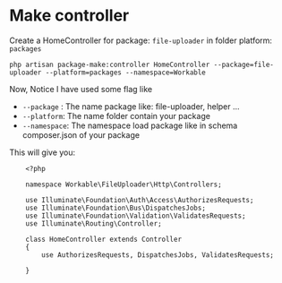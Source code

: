# Make controller
Create a HomeController for package: `file-uploader` in folder platform: `packages`
```
php artisan package-make:controller HomeController --package=file-uploader --platform=packages --namespace=Workable
```

Now, Notice I have used some flag like
- `--package` : The name package like: file-uploader, helper ...
- `--platform`: The name folder contain your package
- `--namespace`: The namespace load package like in schema composer.json of your package

This will give you:
```
    <?php
    
    namespace Workable\FileUploader\Http\Controllers;
    
    use Illuminate\Foundation\Auth\Access\AuthorizesRequests;
    use Illuminate\Foundation\Bus\DispatchesJobs;
    use Illuminate\Foundation\Validation\ValidatesRequests;
    use Illuminate\Routing\Controller;
    
    class HomeController extends Controller
    {
        use AuthorizesRequests, DispatchesJobs, ValidatesRequests;
    
    }
```
